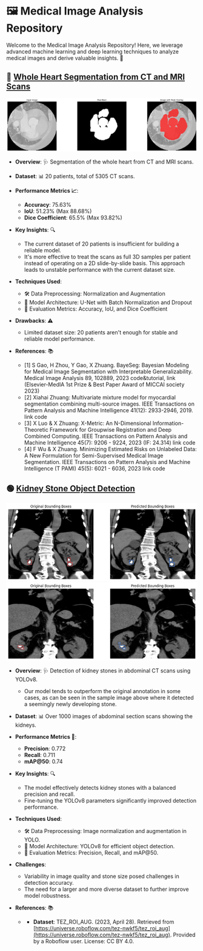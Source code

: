 # 🖼️ Medical Image Analysis Repository

Welcome to the Medical Image Analysis Repository! Here, we leverage advanced machine learning and deep learning techniques to analyze medical images and derive valuable insights. 🌟

## 💓 [Whole Heart Segmentation from CT and MRI Scans](./mm-whs-seg-keras.ipynb) 

![Whole Heart Segmentation](Sample_Mask_Overlay.png)

- **Overview**: 🩺 Segmentation of the whole heart from CT and MRI scans.
- **Dataset**: 📊 20 patients, total of 5305 CT scans.
- **Performance Metrics 📈**: 
  - **Accuracy**: 75.63%
  - **IoU**: 51.23% (Max 88.68%)
  - **Dice Coefficient**: 65.5% (Max 93.82%)
- **Key Insights**: 🔍
  - The current dataset of 20 patients is insufficient for building a reliable model.
  - It's more effective to treat the scans as full 3D samples per patient instead of operating on a 2D slide-by-slide basis. This approach leads to unstable performance with the current dataset size.
- **Techniques Used**: 
  - 🛠️ Data Preprocessing: Normalization and Augmentation
  - 🧠 Model Architecture: U-Net with Batch Normalization and Dropout
  - 🧮 Evaluation Metrics: Accuracy, IoU, and Dice Coefficient
- **Drawbacks**: ⚠️
  - Limited dataset size: 20 patients aren't enough for stable and reliable model performance.

- **References**: 📚
  - [1] S Gao, H Zhou, Y Gao, X Zhuang. BayeSeg: Bayesian Modeling for Medical Image Segmentation with Interpretable Generalizability. Medical Image Analysis 89, 102889, 2023 code&tutorial, link (Elsevier-MedIA 1st Prize & Best Paper Award of MICCAI society 2023)
  - [2] Xiahai Zhuang: Multivariate mixture model for myocardial segmentation combining multi-source images. IEEE Transactions on Pattern Analysis and Machine Intelligence 41(12): 2933-2946, 2019. link code
  - [3] X Luo & X Zhuang: X-Metric: An N-Dimensional Information-Theoretic Framework for Groupwise Registration and Deep Combined Computing. IEEE Transactions on Pattern Analysis and Machine Intelligence 45(7): 9206 - 9224, 2023 (IF: 24.314) link code
  - [4] F Wu & X Zhuang. Minimizing Estimated Risks on Unlabeled Data: A New Formulation for Semi-Supervised Medical Image Segmentation. IEEE Transactions on Pattern Analysis and Machine Intelligence (T PAMI) 45(5): 6021 - 6036, 2023 link code


## 🟢 [Kidney Stone Object Detection](./kidney-stone-detection.ipynb)

![Sample Pred 1](KS1.png)
![Sample Pred 2](KS2.png)


- **Overview**: 🩺 Detection of kidney stones in abdominal CT scans using YOLOv8.
  - Our model tends to outperform the original annotation in some cases, as can be seen in the sample image above where it detected a seemingly newly developing stone.

- **Dataset**: 📊 Over 1000 images of abdominal section scans showing the kidneys.
- **Performance Metrics 🎯**:
  - **Precision**: 0.772
  - **Recall**: 0.711
  - **mAP@50**: 0.74

- **Key Insights**: 🔍
  - The model effectively detects kidney stones with a balanced precision and recall.
  - Fine-tuning the YOLOv8 parameters significantly improved detection performance.

- **Techniques Used**:
  - 🛠️ Data Preprocessing: Image normalization and augmentation in YOLO.
  - 🧠 Model Architecture: YOLOv8 for efficient object detection.
  - 🧮 Evaluation Metrics: Precision, Recall, and mAP@50.

- **Challenges**:
  - Variability in image quality and stone size posed challenges in detection accuracy.
  - The need for a larger and more diverse dataset to further improve model robustness.

- **References**: 📚
  - - **Dataset**: TEZ_ROI_AUG. (2023, April 28). Retrieved from [https://universe.roboflow.com/tez-nwkf5/tez_roi_aug](https://universe.roboflow.com/tez-nwkf5/tez_roi_aug). Provided by a Roboflow user. License: CC BY 4.0.
